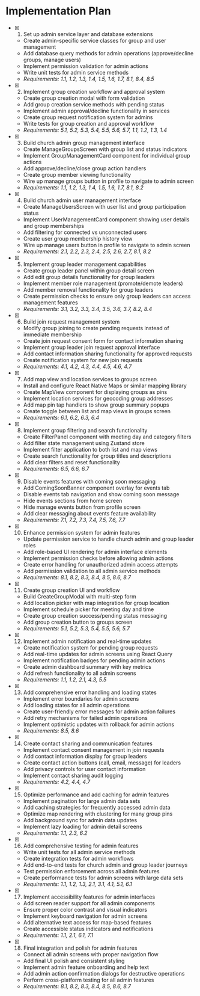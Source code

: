 # Implementation Plan

- [x] 1. Set up admin service layer and database extensions
  - Create admin-specific service classes for group and user management
  - Add database query methods for admin operations (approve/decline groups, manage users)
  - Implement permission validation for admin actions
  - Write unit tests for admin service methods
  - _Requirements: 1.1, 1.2, 1.3, 1.4, 1.5, 1.6, 1.7, 8.1, 8.4, 8.5_

- [x] 2. Implement group creation workflow and approval system
  - Create group creation modal with form validation
  - Add group creation service methods with pending status
  - Implement admin approval/decline functionality in services
  - Create group request notification system for admins
  - Write tests for group creation and approval workflow
  - _Requirements: 5.1, 5.2, 5.3, 5.4, 5.5, 5.6, 5.7, 1.1, 1.2, 1.3, 1.4_

- [x] 3. Build church admin group management interface
  - Create ManageGroupsScreen with group list and status indicators
  - Implement GroupManagementCard component for individual group actions
  - Add approve/decline/close group action handlers
  - Create group member viewing functionality
  - Wire up manage groups button in profile to navigate to admin screen
  - _Requirements: 1.1, 1.2, 1.3, 1.4, 1.5, 1.6, 1.7, 8.1, 8.2_

- [x] 4. Build church admin user management interface
  - Create ManageUsersScreen with user list and group participation status
  - Implement UserManagementCard component showing user details and group memberships
  - Add filtering for connected vs unconnected users
  - Create user group membership history view
  - Wire up manage users button in profile to navigate to admin screen
  - _Requirements: 2.1, 2.2, 2.3, 2.4, 2.5, 2.6, 2.7, 8.1, 8.2_

- [x] 5. Implement group leader management capabilities
  - Create group leader panel within group detail screen
  - Add edit group details functionality for group leaders
  - Implement member role management (promote/demote leaders)
  - Add member removal functionality for group leaders
  - Create permission checks to ensure only group leaders can access management features
  - _Requirements: 3.1, 3.2, 3.3, 3.4, 3.5, 3.6, 3.7, 8.2, 8.4_

- [x] 6. Build join request management system
  - Modify group joining to create pending requests instead of immediate membership
  - Create join request consent form for contact information sharing
  - Implement group leader join request approval interface
  - Add contact information sharing functionality for approved requests
  - Create notification system for new join requests
  - _Requirements: 4.1, 4.2, 4.3, 4.4, 4.5, 4.6, 4.7_

- [x] 7. Add map view and location services to groups screen
  - Install and configure React Native Maps or similar mapping library
  - Create MapView component for displaying groups as pins
  - Implement location services for geocoding group addresses
  - Add map pin tap handlers to show group summary popups
  - Create toggle between list and map views in groups screen
  - _Requirements: 6.1, 6.2, 6.3, 6.4_

- [x] 8. Implement group filtering and search functionality
  - Create FilterPanel component with meeting day and category filters
  - Add filter state management using Zustand store
  - Implement filter application to both list and map views
  - Create search functionality for group titles and descriptions
  - Add clear filters and reset functionality
  - _Requirements: 6.5, 6.6, 6.7_

- [x] 9. Disable events features with coming soon messaging
  - Add ComingSoonBanner component overlay for events tab
  - Disable events tab navigation and show coming soon message
  - Hide events sections from home screen
  - Hide manage events button from profile screen
  - Add clear messaging about events feature availability
  - _Requirements: 7.1, 7.2, 7.3, 7.4, 7.5, 7.6, 7.7_

- [x] 10. Enhance permission system for admin features
  - Update permission service to handle church admin and group leader roles
  - Add role-based UI rendering for admin interface elements
  - Implement permission checks before allowing admin actions
  - Create error handling for unauthorized admin access attempts
  - Add permission validation to all admin service methods
  - _Requirements: 8.1, 8.2, 8.3, 8.4, 8.5, 8.6, 8.7_

- [x] 11. Create group creation UI and workflow
  - Build CreateGroupModal with multi-step form
  - Add location picker with map integration for group location
  - Implement schedule picker for meeting day and time
  - Create group creation success/pending status messaging
  - Add group creation button to groups screen
  - _Requirements: 5.1, 5.2, 5.3, 5.4, 5.5, 5.6, 5.7_

- [x] 12. Implement admin notification and real-time updates
  - Create notification system for pending group requests
  - Add real-time updates for admin screens using React Query
  - Implement notification badges for pending admin actions
  - Create admin dashboard summary with key metrics
  - Add refresh functionality to all admin screens
  - _Requirements: 1.1, 1.2, 2.1, 4.3, 5.5_

- [x] 13. Add comprehensive error handling and loading states
  - Implement error boundaries for admin screens
  - Add loading states for all admin operations
  - Create user-friendly error messages for admin action failures
  - Add retry mechanisms for failed admin operations
  - Implement optimistic updates with rollback for admin actions
  - _Requirements: 8.5, 8.6_

- [x] 14. Create contact sharing and communication features
  - Implement contact consent management in join requests
  - Add contact information display for group leaders
  - Create contact action buttons (call, email, message) for leaders
  - Add privacy controls for user contact information
  - Implement contact sharing audit logging
  - _Requirements: 4.2, 4.4, 4.7_

- [x] 15. Optimize performance and add caching for admin features
  - Implement pagination for large admin data sets
  - Add caching strategies for frequently accessed admin data
  - Optimize map rendering with clustering for many group pins
  - Add background sync for admin data updates
  - Implement lazy loading for admin detail screens
  - _Requirements: 1.1, 2.3, 6.2_

- [x] 16. Add comprehensive testing for admin features
  - Write unit tests for all admin service methods
  - Create integration tests for admin workflows
  - Add end-to-end tests for church admin and group leader journeys
  - Test permission enforcement across all admin features
  - Create performance tests for admin screens with large data sets
  - _Requirements: 1.1, 1.2, 1.3, 2.1, 3.1, 4.1, 5.1, 6.1_

- [x] 17. Implement accessibility features for admin interfaces
  - Add screen reader support for all admin components
  - Ensure proper color contrast and visual indicators
  - Implement keyboard navigation for admin screens
  - Add alternative text access for map-based features
  - Create accessible status indicators and notifications
  - _Requirements: 1.1, 2.1, 6.1, 7.1_

- [x] 18. Final integration and polish for admin features
  - Connect all admin screens with proper navigation flow
  - Add final UI polish and consistent styling
  - Implement admin feature onboarding and help text
  - Add admin action confirmation dialogs for destructive operations
  - Perform cross-platform testing for all admin features
  - _Requirements: 8.1, 8.2, 8.3, 8.4, 8.5, 8.6, 8.7_
